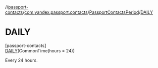 //[passport-contacts](../../../../index.md)/[com.yandex.passport.contacts](../../index.md)/[PassportContactsPeriod](../index.md)/[DAILY](index.md)

# DAILY

[passport-contacts]\
[DAILY](index.md)(CommonTime(hours = 24))

Every 24 hours.
